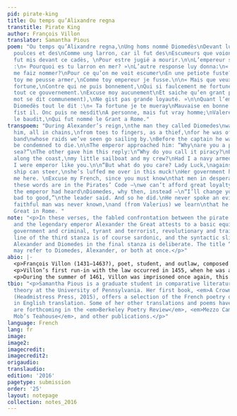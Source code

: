 ```yaml
---
pid: pirate-king
title: Ou temps qu’Alixandre regna
transtitle: Pirate King
author: François Villon
translator: Samantha Pious
poem: "Ou temps qu’Alixandre regna,\nUng homs nommé Diomedès\nDevant luy on l’amena,\nEngrillonné
  poulces et des\nComme ung larron, car il fut des\nEscumeurs que voions courir;\nSi
  fut mis devant ce cadès, \nPour estre jugié a mourir.\n\nL’empereur si l’araisonna
  :\n« Pourquoi es tu larron en mer? »\nL’autre response luy donna:\n« Pourquoi larron
  me faiz nommer?\nPour ce qu’on me voit escumer\nEn une petiote fuste?\nSe comme
  toy me peusse armer,\nComme toy empereur je fusse.\n\n« Mais que veux-tu? De ma
  fortune,\nContre qui ne puis bonnement,\nQui si faulcement me fortune,\nMe vient
  tout ce gouvernement.\nExcuse moy aucunement\nEt saiche qu’en grant povreté\n(Ce
  mot se dit communement),\nNe gist pas grande loyauté. »\n\nQuant l’empereur ot remiré\nDe
  Diomedès tout le dit :\n« Ta fortune je te mueray\nMauvaise en bonne », si luy dit.\nSi
  fist il. Onc puis ne mesdit\nA personne, mais fut vray homme;\nValere pour vray
  le baudit,\nQui fut nommé le Grant a Rome."
transpoem: "During Alexander’s reign,\nthe man they called Diomedes\nwas brought before
  him, all in chains,\nfrom toes to fingers, as a thief,\nfor he was of the outlaw
  band\nwhose raids we’ve seen go sailing by.\nBefore the captain he was brought\nto
  be condemned to die.\n\nThe emperor approached him: “Why\nare you a pirate on the
  sea?”\nThe other gave him this reply:\n“Why do you call it piracy?\nBecause we skim
  along the coast,\nmy little sailboat and my crew?\nHad I a navy armed like yours,\nthen
  I were emperor like you.\n\n“But what do you care? Lady Luck,\nagainst whom no good
  ship can steer,\nshe’s luffed me over in this muck!\nHer government has brought
  me here. \nExcuse my French, since you must know\nthat men in desperate poverty\n—
  these words are in the Pirates’ Code —\nwe can’t afford great loyalty.”\n\nBut when
  the emperor had heard\nDiomedes, why then, instead —\n“I’ll change your luck from
  bad to good,”\nthe leader said. And so he did.\nHe never spoke an evil word,\nmore
  faithful man was never known,\nand (from Valerius) we learn\nthat he was named the
  Great in Rome. "
note: "<p>In these verses, the fabled confrontation between the pirate captain Diomedes
  and the legendary emperor Alexander the Great attests to a basic equivalence between
  government and criminal, tyrant and terrorist, revolutionary and traitor. The last
  line of the third stanza is of course sardonic, and the syntactic slippage between
  Alexander and Diomedes in the final stanza is deliberate. The title “Pirate King”
  may refer to Diomedes, Alexander, or both at once.</p>"
abio: |-
  <p>François Villon (1431–1463?), poet, student, and outlaw, composed the translated verses in prison as part of his <em>Testament</em>, a poetic riff on the legal convention of a last will. Born into poverty, he was adopted and raised by a chaplain and future professor of canon law at the University of Paris, where he would receive a bachelor’s degree in 1449 and a master’s in 1452.</p>
  <p>Villon’s first run-in with the law occurred in 1455, when he was arrested for assaulting a priest in a brawl; the following year, he helped to orchestrate the theft of five hundred gold crowns from the College of Navarre. His first major work, <em>Le lais</em> (<em>The Legacy</em>), a poetic last will that prefigures the longer <em>Testament</em>, dates from around the time of this robbery. Over the next few years, during his first exile from Paris, he may have found a literary patron and legal protector in Duke Charles of Orléans, whose personal album contains three of Villon’s shorter poems.</p>
  <p>During the summer of 1461, Villon was imprisoned once again, this time at Meung-sur-Loire, where he composed the <em>Testament</em> before being liberated, along with many other prisoners, as part of a display of royal munificence by King Louis XI on his travels through the provinces. Villon’s final arrest occurred in Paris, in 1462. Condemned to hang, he appealed and was granted a commuted sentence of ten years’ banishment from the city. After January 1463, no further trace of him remained.</p>
tbio: "<p>Samantha Pious is a graduate student in comparative literature and literary
  theory at the University of Pennsylvania. Her first book, <em>A Crown of Violets</em>
  (Headmistress Press, 2015), offers a selection of the French poetry of Renée Vivien
  in English translation. Some of her other translations and poems have appeared or
  are forthcoming in the <em>Berkeley Poetry Review</em>, <em>Mezzo Cammin</em>, <em>Queen
  Mob’s Teahouse</em>, and other publications.</p>"
language: French
lang: fr
image:
image2:
imagecredit:
imagecredit2:
origaudio:
translaudio:
edition: '2016'
pagetype: submission
order: '25'
layout: notepage
collection: notes_2016
---
```

